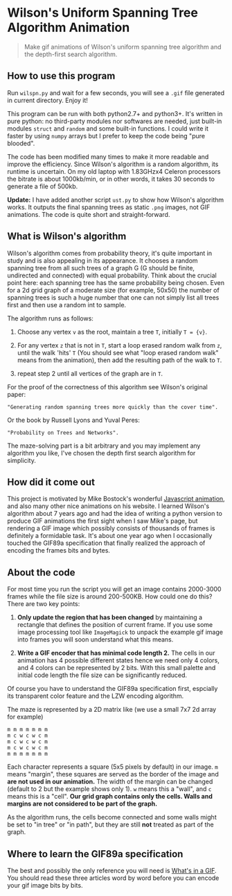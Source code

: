 # Wilson's Uniform Spanning Tree Algorithm Animation

> Make gif animations of Wilson's uniform spanning tree algorithm and the depth-first search algorithm.

## How to use this program

Run `wilspn.py` and wait for a few seconds, you will see a `.gif` file generated in current directory. Enjoy it!

This program can be run with both python2.7+ and python3+. It's written in pure python: no third-party modules nor softwares are needed, just built-in modules `struct` and `random` and some built-in functions. I could write it faster by using `numpy` arrays but I prefer to keep the code being "pure blooded".

The code has been modified many times to make it more readable and improve the efficiency. Since Wilson's algorithm is a random algorithm, its runtime is uncertain. On my old laptop with 1.83GHzx4 Celeron processors the bitrate is about 1000kb/min, or in other words, it takes 30 seconds to generate a file of 500kb.

**Update:** I have added another script `ust.py` to show how Wilson's algorithm works. It outputs the final spanning trees as static `.png` images, not GIF animations. The code is quite short and straight-forward.


##  What is Wilson's algorithm

Wilson's algorithm comes from probability theory, it's quite important in study and is also appealing in its appearance. It chooses a random spanning tree from all such trees of a graph G (G should be finite, undirected and connected) with equal probability. Think about the crucial point here: each spanning tree has the same probability being chosen. Even for a 2d grid graph of a moderate size (for example, 50x50) the number of spanning trees is such a huge number that one can not simply list all trees first and then use a random int to sample.

The algorithm runs as follows:

1. Choose any vertex `v` as the root, maintain a tree `T`, initially `T = {v}`.

2. For any vertex `z` that is not in `T`, start a loop erased random walk from `z`, until the walk 'hits' `T` (You should see what "loop erased random walk" means from the animation), then add the resulting path of the walk to `T`.

3. repeat step 2 until all vertices of the graph are in `T`. 

For the proof of the correctness of this algorithm see Wilson's original paper:

    "Generating random spanning trees more quickly than the cover time".
    
Or the book by Russell Lyons and Yuval Peres:

	"Probability on Trees and Networks".

The maze-solving part is a bit arbitrary and you may implement any algorithm you like, I've chosen the depth first search algorithm for simplicity.


## How did it come out

This project is motivated by Mike Bostock's wonderful [Javascript animation](https://bl.ocks.org/mbostock/11357811), and also many other nice animations on his website. I learned Wilson's algorithm about 7 years ago and had the idea of writing a python version to produce GIF animations the first sight when I saw Mike's page, but rendering a GIF image which possibly consists of thousands of frames is definitely a formidable task. It's about one year ago when I occasionally touched the GIF89a specification that finally realized the approach of encoding the frames bits and bytes.


## About the code

For most time you run the script you will get an image contains 2000-3000 frames while the file size is around 200-500KB. How could one do this? There are two key points:

1. **Only update the region that has been changed** by maintaining a rectangle that defines the position of current frame. If you use some image processing tool like `ImageMagick` to unpack the example gif image into frames you will soon understand what this means.

2. **Write a GIF encoder that has minimal code length 2.** The cells in our animation has 4 possible different states hence we need only 4 colors, and 4 colors can be represented by 2 bits. With this small palette and initial code length the file size can be significantly reduced. 

Of course you have to understand the GIF89a specification first, espcially its transparent color feature and the LZW encoding algorithm.

The maze is represented by a 2D matrix like (we use a small 7x7 2d array for example)

```
m m m m m m m
m c w c w c m
m c w c w c m
m c w c w c m
m m m m m m m
```

Each character represents a square (5x5 pixels by default) in our image. `m` means "margin", these squares are served as the border of the image and **are not used in our animation.** The width of the margin can be changed (default to 2 but the example shows only 1). `w` means this a "wall", and `c` means this is a "cell". **Our grid graph contains only the cells. Walls and margins are not considered to be part of the graph.**

As the algorithm runs, the cells become connected and some walls might be set to "in tree" or "in path", but they are still **not** treated as part of the graph.


## Where to learn the GIF89a specification

The best and possibly the only reference you will need is [What's in a GIF](http://giflib.sourceforge.net/whatsinagif/index.html). You should read these three articles word by word before you can encode your gif image bits by bits.
